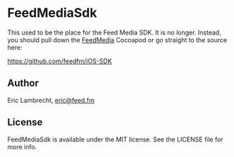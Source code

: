 # FeedMediaSdk

This used to be the place for the Feed Media SDK. It is no longer. Instead, you
should pull down the [FeedMedia](https://cocoapods.org/pods/FeedMedia) Cocoapod 
or go straight to the source here:

https://github.com/feedfm/iOS-SDK

## Author

Eric Lambrecht, eric@feed.fm

## License

FeedMediaSdk is available under the MIT license. See the LICENSE file for more info.


